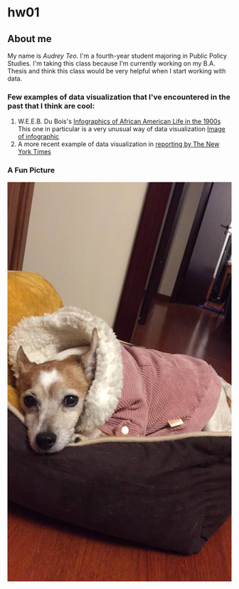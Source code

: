 # hw01

## About me

My name is *_Audrey Teo_*. I'm a fourth-year student majoring in Public Policy Studies. I'm taking this class because I'm currently working on my B.A. Thesis and think this class would be very helpful when I start working with data. 

### Few examples of data visualization that I've encountered in the past that I think are cool:
1. W.E.E.B. Du Bois's [Infographics of African American Life in the 1900s](https://publicdomainreview.org/collections/w-e-b-du-bois-hand-drawn-infographics-of-african-american-life-1900/) 
This one in particular is a very unusual way of data visualization [Image of infographic](https://c1.staticflickr.com/1/626/32610925162_cdab5c9cfa_o.jpg)
2. A more recent example of data visualization in [reporting by The New York Times](https://www.nytimes.com/interactive/2018/03/19/upshot/race-class-white-and-black-men.html)

### A Fun Picture
![This is my dog](IMG_5918.jpg)
